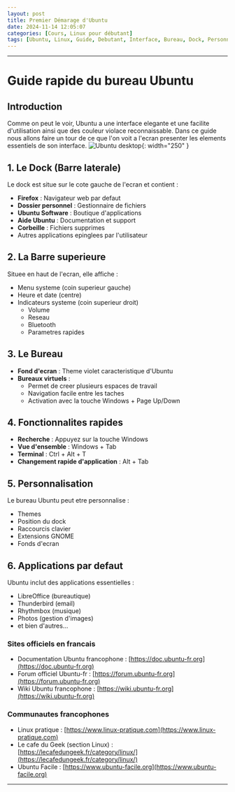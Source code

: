 ```yaml
---
layout: post
title: Premier Démarage d'Ubuntu
date: 2024-11-14 12:05:07
categories: [Cours, Linux pour débutant]
tags: [Ubuntu, Linux, Guide, Debutant, Interface, Bureau, Dock, Personnalisation, GNOME, Applications, BarreSuperieure, BureauxVirtuels, Productivite, AstucesLinux]
---
```


---
# Guide rapide du bureau Ubuntu 

## Introduction
Comme on peut le voir, Ubuntu a une interface elegante et une facilite d'utilisation ainsi que des couleur violace reconnaissable. Dans ce guide nous allons faire un tour de ce que l'on voit a l'ecran  presenter les elements essentiels de son interface.
![Ubuntu desktop](/images/ubuntudesktio.png){: width="250" }



## 1. Le Dock (Barre laterale)
Le dock est situe sur le cote gauche de l'ecran et contient :
-  **Firefox** : Navigateur web par defaut
-  **Dossier personnel** : Gestionnaire de fichiers
-  **Ubuntu Software** : Boutique d'applications
-  **Aide Ubuntu** : Documentation et support
-  **Corbeille** : Fichiers supprimes
- Autres applications epinglees par l'utilisateur

## 2. La Barre superieure
Situee en haut de l'ecran, elle affiche :
- Menu systeme (coin superieur gauche)
- Heure et date (centre)
- Indicateurs systeme (coin superieur droit)
  - Volume
  - Reseau
  - Bluetooth
  - Parametres rapides

## 3. Le Bureau
- **Fond d'ecran** : Theme violet caracteristique d'Ubuntu
- **Bureaux virtuels** : 
  - Permet de creer plusieurs espaces de travail
  - Navigation facile entre les taches
  - Activation avec la touche Windows + Page Up/Down

## 4. Fonctionnalites rapides
- **Recherche** : Appuyez sur la touche Windows
- **Vue d'ensemble** : Windows + Tab
- **Terminal** : Ctrl + Alt + T
- **Changement rapide d'application** : Alt + Tab

## 5. Personnalisation
Le bureau Ubuntu peut etre personnalise :
- Themes
- Position du dock
- Raccourcis clavier
- Extensions GNOME
- Fonds d'ecran

## 6. Applications par defaut
Ubuntu inclut des applications essentielles :
- LibreOffice (bureautique)
- Thunderbird (email)
- Rhythmbox (musique)
- Photos (gestion d'images)
- et bien d'autres...

### Sites officiels en francais

- Documentation Ubuntu francophone : [https://doc.ubuntu-fr.org](https://doc.ubuntu-fr.org)
- Forum officiel Ubuntu-fr : [https://forum.ubuntu-fr.org](https://forum.ubuntu-fr.org)
- Wiki Ubuntu francophone : [https://wiki.ubuntu-fr.org](https://wiki.ubuntu-fr.org)

### Communautes francophones

- Linux pratique : [https://www.linux-pratique.com](https://www.linux-pratique.com)
- Le cafe du Geek (section Linux) : [https://lecafedungeek.fr/category/linux/](https://lecafedungeek.fr/category/linux/)
- Ubuntu Facile : [https://www.ubuntu-facile.org](https://www.ubuntu-facile.org)

---
